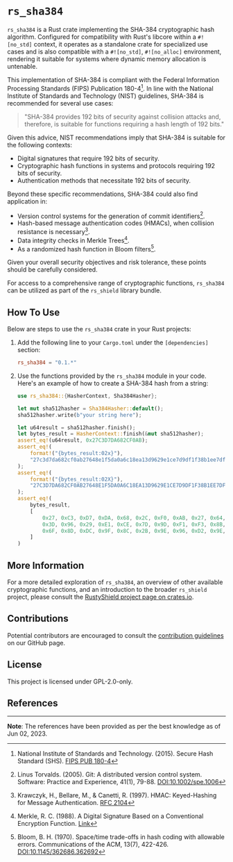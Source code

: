 # `rs_sha384`

`rs_sha384` is a Rust crate implementing the SHA-384 cryptographic hash algorithm. Configured for compatibility with Rust's libcore within a `#![no_std]` context, it operates as a standalone crate for specialized use cases and is also compatible with a `#![no_std]`, `#![no_alloc]` environment, rendering it suitable for systems where dynamic memory allocation is untenable.

This implementation of SHA-384 is compliant with the Federal Information Processing Standards (FIPS) Publication 180-4[^1]. In line with the National Institute of Standards and Technology (NIST) guidelines, SHA-384 is recommended for several use cases:

> "SHA-384 provides 192 bits of security against collision attacks and, therefore, is suitable for functions requiring a hash length of 192 bits."

Given this advice, NIST recommendations imply that SHA-384 is suitable for the following contexts:

- Digital signatures that require 192 bits of security.
- Cryptographic hash functions in systems and protocols requiring 192 bits of security.
- Authentication methods that necessitate 192 bits of security.

Beyond these specific recommendations, SHA-384 could also find application in:

- Version control systems for the generation of commit identifiers[^2].
- Hash-based message authentication codes (HMACs), when collision resistance is necessary[^3].
- Data integrity checks in Merkle Trees[^4].
- As a randomized hash function in Bloom filters[^5].

Given your overall security objectives and risk tolerance, these points should be carefully considered.

For access to a comprehensive range of cryptographic functions, `rs_sha384` can be utilized as part of the `rs_shield` library bundle.

## How To Use

Below are steps to use the `rs_sha384` crate in your Rust projects:

1. Add the following line to your `Cargo.toml` under the `[dependencies]` section:

    ```toml
    rs_sha384 = "0.1.*"
    ```
   
3. Use the functions provided by the `rs_sha384` module in your code. Here's an example of how to create a SHA-384 hash from a string:

    ```rust
    use rs_sha384::{HasherContext, Sha384Hasher};
    
    let mut sha512hasher = Sha384Hasher::default();
    sha512hasher.write(b"your string here");
    
    let u64result = sha512hasher.finish();
    let bytes_result = HasherContext::finish(&mut sha512hasher);
    assert_eq!(u64result, 0x27C3D7DA682CF0AB);
    assert_eq!(
        format!("{bytes_result:02x}"),
        "27c3d7da682cf0ab27648e1f5da0a6c18ea13d9629e1ce7d9df1f38b1ee7dfb6ebf5aede6f8ddc9f8c2b9e96d29e4e63"
    );
    assert_eq!(
        format!("{bytes_result:02X}"),
        "27C3D7DA682CF0AB27648E1F5DA0A6C18EA13D9629E1CE7D9DF1F38B1EE7DFB6EBF5AEDE6F8DDC9F8C2B9E96D29E4E63"
    );
    assert_eq!(
        bytes_result,
        [
            0x27, 0xC3, 0xD7, 0xDA, 0x68, 0x2C, 0xF0, 0xAB, 0x27, 0x64, 0x8E, 0x1F, 0x5D, 0xA0, 0xA6, 0xC1, 0x8E, 0xA1,
            0x3D, 0x96, 0x29, 0xE1, 0xCE, 0x7D, 0x9D, 0xF1, 0xF3, 0x8B, 0x1E, 0xE7, 0xDF, 0xB6, 0xEB, 0xF5, 0xAE, 0xDE,
            0x6F, 0x8D, 0xDC, 0x9F, 0x8C, 0x2B, 0x9E, 0x96, 0xD2, 0x9E, 0x4E, 0x63
        ]
    )
    ```

## More Information

For a more detailed exploration of `rs_sha384`, an overview of other available cryptographic functions, and an introduction to the broader `rs_shield` project, please consult the [RustyShield project page on crates.io](https://crates.io/crates/rs_shield).

## Contributions

Potential contributors are encouraged to consult the [contribution guidelines](https://github.com/Azgrom/RustyShield/CONTRIBUTING.md) on our GitHub page.

## License

This project is licensed under GPL-2.0-only.

## References

[^1]: National Institute of Standards and Technology. (2015). Secure Hash Standard (SHS). [FIPS PUB 180-4](https://nvlpubs.nist.gov/nistpubs/FIPS/NIST.FIPS.180-4.pdf)

[^2]: Linus Torvalds. (2005). Git: A distributed version control system. Software: Practice and Experience, 41(1), 79-88. [DOI:10.1002/spe.1006](https://doi.org/10.1002/spe.1006)

[^3]: Krawczyk, H., Bellare, M., & Canetti, R. (1997). HMAC: Keyed-Hashing for Message Authentication. [RFC 2104](https://tools.ietf.org/html/rfc2104)

[^4]: Merkle, R. C. (1988). A Digital Signature Based on a Conventional Encryption Function. [Link](https://link.springer.com/content/pdf/10.1007/3-540-45961-8_24.pdf)

[^5]: Bloom, B. H. (1970). Space/time trade-offs in hash coding with allowable errors. Communications of the ACM, 13(7), 422-426. [DOI:10.1145/362686.362692](https://doi.org/10.1145/362686.362692)

---
**Note**: The references have been provided as per the best knowledge as of Jun 02, 2023.
